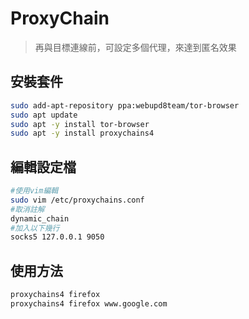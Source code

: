 # ProxyChain #

>再與目標連線前，可設定多個代理，來達到匿名效果

## 安裝套件 ##

```bash
sudo add-apt-repository ppa:webupd8team/tor-browser
sudo apt update
sudo apt -y install tor-browser
sudo apt -y install proxychains4
```

## 編輯設定檔 ##

```bash
#使用vim編輯
sudo vim /etc/proxychains.conf
#取消註解
dynamic_chain
#加入以下幾行
socks5 127.0.0.1 9050
```

## 使用方法 ##

```bash
proxychains4 firefox 
proxychains4 firefox www.google.com
```